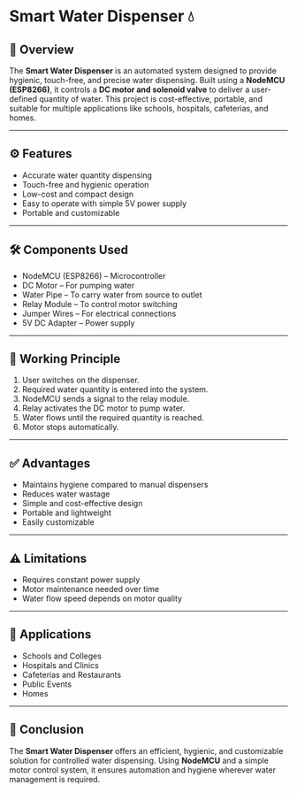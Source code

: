 # Smart Water Dispenser 💧  

## 📌 Overview  
The **Smart Water Dispenser** is an automated system designed to provide hygienic, touch-free, and precise water dispensing. Built using a **NodeMCU (ESP8266)**, it controls a **DC motor and solenoid valve** to deliver a user-defined quantity of water. This project is cost-effective, portable, and suitable for multiple applications like schools, hospitals, cafeterias, and homes.  

---

## ⚙️ Features  
- Accurate water quantity dispensing  
- Touch-free and hygienic operation  
- Low-cost and compact design  
- Easy to operate with simple 5V power supply  
- Portable and customizable  

---

## 🛠️ Components Used  
- NodeMCU (ESP8266) – Microcontroller  
- DC Motor – For pumping water  
- Water Pipe – To carry water from source to outlet  
- Relay Module – To control motor switching  
- Jumper Wires – For electrical connections  
- 5V DC Adapter – Power supply  

---

## 🔄 Working Principle  
1. User switches on the dispenser.  
2. Required water quantity is entered into the system.  
3. NodeMCU sends a signal to the relay module.  
4. Relay activates the DC motor to pump water.  
5. Water flows until the required quantity is reached.  
6. Motor stops automatically.  

---

## ✅ Advantages  
- Maintains hygiene compared to manual dispensers  
- Reduces water wastage  
- Simple and cost-effective design  
- Portable and lightweight  
- Easily customizable  

---

## ⚠️ Limitations  
- Requires constant power supply  
- Motor maintenance needed over time  
- Water flow speed depends on motor quality  

---

## 📍 Applications  
- Schools and Colleges  
- Hospitals and Clinics  
- Cafeterias and Restaurants  
- Public Events  
- Homes  

---

## 🚀 Conclusion  
The **Smart Water Dispenser** offers an efficient, hygienic, and customizable solution for controlled water dispensing. Using **NodeMCU** and a simple motor control system, it ensures automation and hygiene wherever water management is required.  
